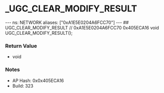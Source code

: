 # _UGC_CLEAR_MODIFY_RESULT

--- ns: NETWORK aliases: ["0xA1E5E0204A6FCC70"] --- ## UGC_CLEAR_MODIFY_RESULT  // 0xA1E5E0204A6FCC70 0x405ECA16 void UGC_CLEAR_MODIFY_RESULT();

### Return Value
* void

### Notes
* AP Hash: 0x0x405ECA16
* Build: 323

